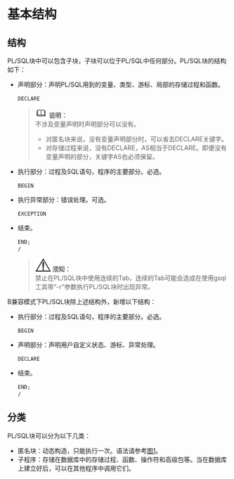 # 基本结构

## 结构<a name="zh-cn_topic_0237122217_zh-cn_topic_0059778559_s764fc3b756ed40e6a5ad9af5559feafa"></a>

PL/SQL块中可以包含子块，子块可以位于PL/SQL中任何部分。PL/SQL块的结构如下：

- 声明部分：声明PL/SQL用到的变量、类型、游标、局部的存储过程和函数。

  ```
  DECLARE
  ```

  >![](public_sys-resources/icon-note.png) **说明：**   
  >不涉及变量声明时声明部分可以没有。  
  >
  >-   对匿名块来说，没有变量声明部分时，可以省去DECLARE关键字。  
  >-   对存储过程来说，没有DECLARE，AS相当于DECLARE。即便没有变量声明的部分，关键字AS也必须保留。  

-   执行部分：过程及SQL语句，程序的主要部分。必选。

    ```
    BEGIN
    ```

-   执行异常部分：错误处理。可选。

    ```
    EXCEPTION
    ```

-   结束。

    ```
    END;
    /
    ```

    >![](public_sys-resources/icon-notice.png) **须知：**   
    >禁止在PL/SQL块中使用连续的Tab，连续的Tab可能会造成在使用gsql工具带“-r”参数执行PL/SQL块时出现异常。  

B兼容模式下PL/SQL块除上述结构外，新增以下结构：

- 执行部分：过程及SQL语句，程序的主要部分。必选。

  ```
  BEGIN
  ```

- 声明部分：声明用户自定义状态、游标、异常处理。

  ```
  DECLARE
  ```

- 结束。

  ```
  END;
  /
  ```


## 分类<a name="zh-cn_topic_0237122217_zh-cn_topic_0059778559_se3799278381c4fcc9654d957d2f87ba0"></a>

PL/SQL块可以分为以下几类：

-   匿名块：动态构造，只能执行一次。语法请参考[图1](匿名块.md#zh-cn_topic_0237122218_zh-cn_topic_0059779171_f19ed9f384e0646f29744951d7eec8c3b)。
-   子程序：存储在数据库中的存储过程、函数、操作符和高级包等。当在数据库上建立好后，可以在其他程序中调用它们。

